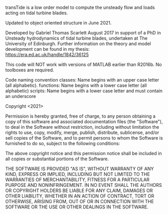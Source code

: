transTide is a low order model to compute the unsteady flow and loads acting on tidal turbine blades.

Updated to object oriented structure in June 2021.

Developed by Gabriel Thomas Scarlett August 2017 in support of a PhD in Unsteady hydrodynamics of tidal turbine blades, undertaken at The University of Edinburgh.
Further information on the theory and model development can be found in my thesis: https://era.ed.ac.uk/handle/1842/36125

This code will NOT work with versions of MATLAB earlier than R2016b. No toolboxes are required.

Code naming convention
classes: Name begins with an upper case letter (all alphabetic).
functions: Name begins with a lower case letter (all alphabetic)
scripts: Name begins with a lower case letter and must contain an underscore

Copyright <2021> <Gabriel Thomas Scarlett>

Permission is hereby granted, free of charge, to any person obtaining a copy of this software and associated documentation files (the "Software"), to deal in the Software without restriction, including without limitation the rights to use, copy, modify, merge, publish, distribute, sublicense, and/or sell copies of the Software, and to permit persons to whom the Software is furnished to do so, subject to the following conditions:

The above copyright notice and this permission notice shall be included in all copies or substantial portions of the Software.

THE SOFTWARE IS PROVIDED "AS IS", WITHOUT WARRANTY OF ANY KIND, EXPRESS OR IMPLIED, INCLUDING BUT NOT LIMITED TO THE WARRANTIES OF MERCHANTABILITY, FITNESS FOR A PARTICULAR PURPOSE AND NONINFRINGEMENT. IN NO EVENT SHALL THE AUTHORS OR COPYRIGHT HOLDERS BE LIABLE FOR ANY CLAIM, DAMAGES OR OTHER LIABILITY, WHETHER IN AN ACTION OF CONTRACT, TORT OR OTHERWISE, ARISING FROM, OUT OF OR IN CONNECTION WITH THE SOFTWARE OR THE USE OR OTHER DEALINGS IN THE SOFTWARE.